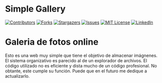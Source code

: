 # Simple Gallery

<a name="readme-top"></a>

[![Contributors][contributors-shield]][contributors-url]
[![Forks][forks-shield]][forks-url]
[![Stargazers][stars-shield]][stars-url]
[![Issues][issues-shield]][issues-url]
[![MIT License][license-shield]][license-url]
[![LinkedIn][linkedin-shield]][linkedin-url]

<!-- PROJECT DESCRIPTION -->
# Galeria de fotos online

Esto es una web muy simple que tiene el objetivo de almacenar imágnenes. El sistema organizativo es parecido al de un explorador de archivos. El código utilizado no es eficiente y dista mucho de un código profesional. No obtante, este cumple su función. Puede que en el futuro me dedique a actualizarlo.

<!-- MARKDOWN LINKS & IMAGES -->
<!-- https://www.markdownguide.org/basic-syntax/#reference-style-links -->
[contributors-shield]: https://img.shields.io/github/contributors/AlexRuiz-11/simple_gallery.svg?style=for-the-badge
[contributors-url]: https://github.com/AlexRuiz-11/simple_gallery/graphs/contributors
[forks-shield]: https://img.shields.io/github/forks/AlexRuiz-11/simple_gallery.svg?style=for-the-badge
[forks-url]: https://github.com/AlexRuiz-11/simple_gallery/network/members
[stars-shield]: https://img.shields.io/github/stars/AlexRuiz-11/simple_gallery.svg?style=for-the-badge
[stars-url]: https://github.com/AlexRuiz-11/simple_gallery/stargazers
[issues-shield]: https://img.shields.io/github/issues/AlexRuiz-11/simple_gallery.svg?style=for-the-badge
[issues-url]: https://github.com/AlexRuiz-11/simple_gallery/issues
[license-shield]: https://img.shields.io/github/license/AlexRuiz-11/simple_gallery.svg?style=for-the-badge
[license-url]: https://github.com/AlexRuiz-11/simple_gallery/blob/master/LICENSE.txt
[linkedin-shield]: https://img.shields.io/badge/-LinkedIn-black.svg?style=for-the-badge&logo=linkedin&colorB=555
[linkedin-url]: https://linkedin.com/in/alejandroruizrubio
[product-screenshot]: images/screenshot.png
[Next.js]: https://img.shields.io/badge/next.js-000000?style=for-the-badge&logo=nextdotjs&logoColor=white
[Next-url]: https://nextjs.org/
[React.js]: https://img.shields.io/badge/React-20232A?style=for-the-badge&logo=react&logoColor=61DAFB
[React-url]: https://reactjs.org/
[Vue.js]: https://img.shields.io/badge/Vue.js-35495E?style=for-the-badge&logo=vuedotjs&logoColor=4FC08D
[Vue-url]: https://vuejs.org/
[Angular.io]: https://img.shields.io/badge/Angular-DD0031?style=for-the-badge&logo=angular&logoColor=white
[Angular-url]: https://angular.io/
[Svelte.dev]: https://img.shields.io/badge/Svelte-4A4A55?style=for-the-badge&logo=svelte&logoColor=FF3E00
[Svelte-url]: https://svelte.dev/
[Laravel.com]: https://img.shields.io/badge/Laravel-FF2D20?style=for-the-badge&logo=laravel&logoColor=white
[Laravel-url]: https://laravel.com
[Bootstrap.com]: https://img.shields.io/badge/Bootstrap-563D7C?style=for-the-badge&logo=bootstrap&logoColor=white
[Bootstrap-url]: https://getbootstrap.com
[JQuery.com]: https://img.shields.io/badge/jQuery-0769AD?style=for-the-badge&logo=jquery&logoColor=white
[JQuery-url]: https://jquery.com 